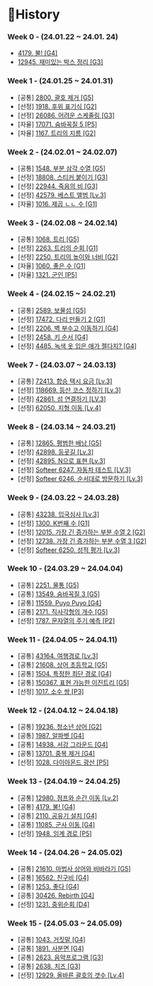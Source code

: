 # 📜History

### Week 0 - (24.01.22 ~ 24.01. 24)

- [4179. 불! [G4]](./Python/Week00/BOJ4179/README.md)
- [12945. 재미있는 박스 정리 [G3]](./Python/Week00/BOJ12945/README.md)

### Week 1 - (24.01.25 ~ 24.01.31)

- [공통] [2800. 괄호 제거 [G5]](./Python/Week01/BOJ2800/README.md)
- [선정] [1918. 후위 표기식 [G2]](./Python/Week01/BOJ1918/README.md)
- [선정] [26086. 어려운 스케줄링 [G3]](./Python/Week01/BOJ26086/README.md)
- [자율] [17071. 숨바꼭질 5 [P5]](./Python/Week01/BOJ17071/README.md)
- [자율] [1167. 트리의 지름 [G2]](./Python/Week01/BOJ1167/README.md)

### Week 2 - (24.02.01 ~ 24.02.07)

- [공통] [1548. 부분 삼각 수열 [G5]](./Python/Week02/BOJ1548/README.md)
- [선정] [18808. 스티커 붙이기 [G3]](./Python/Week02/BOJ18808/README.md)
- [선정] [22944. 죽음의 비 [G3]](./Python/Week02/BOJ22944/README.md)
- [선정] [42579. 베스트 앨범 [Lv.3]](./Java/src/PGS42579/README.md)
- [자율] [1016. 제곱 ㄴㄴ 수 [G1]](./Python/Week02/BOJ1016/README.md)

### Week 3 - (24.02.08 ~ 24.02.14)

- [공통] [1068. 트리 [G5]](./Python/Week03/BOJ1068/README.md)
- [선정] [2263. 트리의 순회 [G1]](./Python/Week03/BOJ2263/README.md)
- [선정] [2250. 트리의 높이와 너비 [G2]](./Python/Week03/BOJ2250/README.md)
- [자율] [1060. 좋은 수 [G1]](./Java/src/BOJ1060/README.md)
- [자율] [1321. 군인 [P5]](./Python/Week03/BOJ1321/README.md)

### Week 4 - (24.02.15 ~ 24.02.21)

- [공통] [2589. 보물섬 [G5]](./Python/Week04/BOJ2589/README.md)
- [선정] [17472. 다리 만들기 2 [G1]](./Python/Week04/BOJ17472/README.md)
- [선정] [2206. 벽 부수고 이동하기 [G4]](./Python/Week04/BOJ2206/README.md)
- [선정] [2458. 키 순서 [G4]](./Python/Week04/BOJ2458/README.md)
- [선정] [4485. 녹색 옷 입은 애가 젤다지? [G4]](./Python/Week04/BOJ4485/README.md)

### Week 7 - (24.03.07 ~ 24.03.13)

- [공통] [72413. 합승 택시 요금 [Lv.3]](./Python/Week07/PGS72413/README.md)
- [선정] [118669. 등산 코스 정하기 [Lv.3]](./Python/Week07/PGS118669/)
- [선정] [42861. 섬 연결하기 [LV.3]](./Python/Week07/PGS42861/)
- [선정] [62050. 지형 이동 [Lv.4]](./Python/Week07/PGS62050/)

### Week 8 - (24.03.14 ~ 24.03.21)

- [공통] [12865. 평범한 배낭 [G5]](./Python/Week08/BOJ12865/)
- [선정] [42898. 등굣길 [Lv.3]](./Python/Week08/PGS42898/)
- [선정] [42895. N으로 표현 [Lv.3]](./Python/Week08/PGS42895/)
- [선정] [Softeer 6247. 자동차 테스트 [LV.3]](Python/Week08/Softeer6247/)
- [선정] [Softeer 6246. 순서대로 방문하기 [Lv.3]](Python/Week08/Softeer6246/)

### Week 9 - (24.03.22 ~ 24.03.28)

- [공통] [43238. 입국심사 [Lv.3]](./Python/Week09/PGS43238/)
- [선정] [1300. K번째 수 [G1]](./Python/Week09/BOJ1300/README.md)
- [선정] [12015. 가장 긴 증가하는 부분 수열 2 [G2]](./Python/Week09/BOJ12015/README.md)
- [선정] [12738. 가장 긴 증가하는 부분 수열 3 [G2]](./Python/Week09/BOJ12015/README.md)
- [선정] [Softeer 6250. 성적 평가 [Lv.3]](./Python/Week09/Softeer6250/)

### Week 10 - (24.03.29 ~ 24.04.04)

- [공통] [2251. 물통 [G5]](./Python/Week10/BOJ2251/README.md)
- [공통] [13549. 숨바꼭질 3 [G5]](./Python/Week10/BOJ13549/README.md)
- [공통] [11559. Puyo Puyo [G4]](./Python/Week10/BOJ11559/README.md)
- [공통] [2171. 직사각형의 개수 [G5]](./Python/Week10/BOJ2171/README.md)
- [선정] [1787. 문자열의 주기 예측 [P2]](./Python/Week10/BOJ1787/README.md)

### Week 11 - (24.04.05 ~ 24.04.11)

- [공통] [43164. 여행경로 [Lv.3]](./Python/Week11/PGS43164)
- [공통] [21608. 상어 초등학교 [G5]](./Python/Week11/BOJ21608)
- [공통] [1504. 특정한 최단 경로 [G4]](./Python/Week11/BOJ1504)
- [공통] [150367. 표현 가능한 이진트리 [G5]](./Python/Week11/PGS150367)
- [선정] [1017. 소수 쌍 [P3]](./Python/Week11/BOJ1017)

### Week 12 - (24.04.12 ~ 24.04.18)

- [공통] [19236. 청소년 상어 [G2]](./Python/Week12/BOJ19236 )
- [공통] [1987. 알파벳 [G4]](./Python/Week12/BOJ1987)
- [공통] [14938. 서강 그라운드 [G4]](./Python/Week12/BOJ14938)
- [공통] [13701. 중복 제거 [G4]](./Python/Week12/BOJ13701)
- [선정] [1028. 다이아몬드 광산 [P5]](./Python/Week12/BOJ1028)

### Week 13 - (24.04.19 ~ 24.04.25)

- [공통] [12980. 점프와 순간 이동 [Lv.2]](./Python/Week13/PGS12980/PGS_12980.py )
- [공통] [4179. 불! [G4]](./Python/Week00/BOJ4179/README.md)
- [공통] [2110. 공유기 설치 [G4]](./Python/Week13/BOJ2110/BOJ_2110.py)
- [공통] [11085. 군사 이동 [G4]](./Python/Week13/BOJ11085/BOJ_11085.py)
- [선정] [1948. 임계 경로 [P5]](./Python/Week13/BOJ1948/BOJ_1948.py)

### Week 14 - (24.04.26 ~ 24.05.02)

- [공통] [21610. 마법사 상어와 비바라기 [G5]](./Java/Week14/BOJ21610/Main_BOJ_21610.java)
- [공통] [16562. 친구비 [G4]](./Java/Week14/BOJ16562/Main_BOJ_16562.java)
- [공통] [1253. 좋다 [G4]](./Java/Week14/BOJ1253/Main_BOJ_1253.java)
- [공통] [30426. Rebirth [G4]](./Java/Week14/BOJ30426/Main_BOJ_30426.java)
- [선정] [1231. 중위순회 [D4]](./Java/Week14/SWEA1231/Solution_SWEA_1231.java)

### Week 15 - (24.05.03 ~ 24.05.09)

- [공통] [1043. 거짓말 [G4]](./Java/Week15/BOJ1043/Main_BOJ_1043.java)
- [공통] [1891. 사분면 [G4]](./Java/Week15/BOJ1891/Main_BOJ_1891.java)
- [공통] [2623. 음악프로그램 [G3]](./Java/Week15/BOJ2623/Main_BOJ_2623.java)
- [공통] [2638. 치즈 [G3]](./Java/Week15/BOJ2638/Main_BOJ_2638.java)
- [선정] [12929. 올바른 괄호의 갯수 [Lv.4]](./Python/PGS12929/PGS_12929.py)


